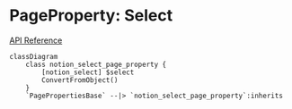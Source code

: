 # PageProperty: Select

[API Reference](https://developers.notion.com/reference/page-property-values#select)

```mermaid
classDiagram
    class notion_select_page_property {
        [notion_select] $select
        ConvertFromObject()
    }
    `PagePropertiesBase` --|> `notion_select_page_property`:inherits
```
